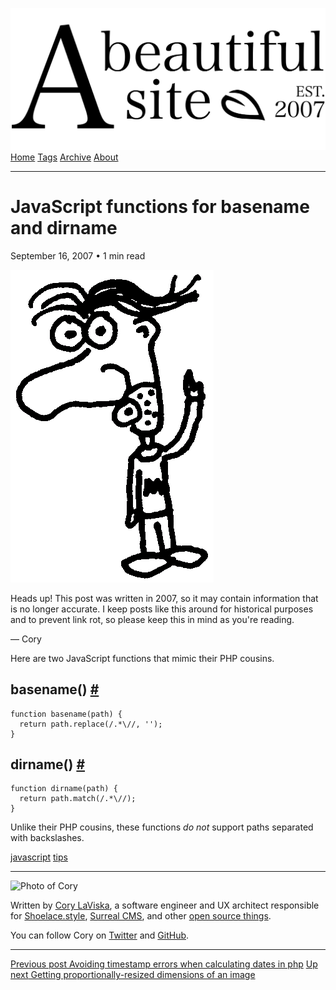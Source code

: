 <a href="../../index.html" class="header-link"><img src="../../images/logos/wordmark.svg" alt="A Beautiful Site" class="wordmark" /></a> <a href="../../index.html" class="nav-item">Home</a> <a href="../../tags/index.html" class="nav-item">Tags</a> <a href="../index.html" class="nav-item">Archive</a> <a href="../../about/index.html" class="nav-item">About</a>

---

# JavaScript functions for basename and dirname

September 16, 2007 • 1 min read

![A drawing of a cartoon man pointing upwards](../../images/artwork/pointer.gif)

Heads up! This post was written in 2007, so it may contain information that is no longer accurate. I keep posts like this around for historical purposes and to prevent link rot, so please keep this in mind as you're reading.

— Cory

Here are two JavaScript functions that mimic their PHP cousins.

## basename() <a href="#basename()" class="direct-link">#</a>

    function basename(path) {
      return path.replace(/.*\//, '');
    }

## dirname() <a href="#dirname()" class="direct-link">#</a>

    function dirname(path) {
      return path.match(/.*\//);
    }

Unlike their PHP cousins, these functions _do not_ support paths separated with backslashes.

<a href="../../tags/javascript/index.html" class="post-tag">javascript</a> <a href="../../tags/tips/index.html" class="post-tag">tips</a>

---

<img src="http://0.gravatar.com/avatar/bf1b3b95fd5b096a3592247c29667b33?s=512" alt="Photo of Cory" class="avatar avatar-small" />

Written by [Cory LaViska](../../index-4.html), a software engineer and UX architect responsible for [Shoelace.style](https://shoelace.style/), [Surreal CMS](https://www.surrealcms.com/), and other [open source things](https://github.com/claviska).

You can follow Cory on [Twitter](https://twitter.com/bgooonz) and [GitHub](https://github.com/claviska).

---

<a href="../avoiding-timestamp-errors-when-calculating-dates-in-php/index.html" class="post-nav-previous"><span class="small">Previous post</span> Avoiding timestamp errors when calculating dates in php</a> <a href="../getting-proportionally-resized-dimensions-of-an-image/index.html" class="post-nav-next"><span class="small">Up next</span> Getting proportionally-resized dimensions of an image</a>
